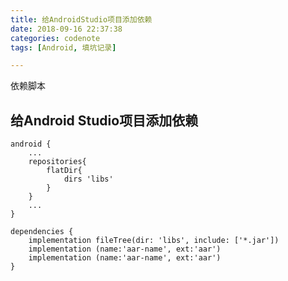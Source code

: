 ```yaml
---
title: 给AndroidStudio项目添加依赖
date: 2018-09-16 22:37:38
categories: codenote
tags: [Android, 填坑记录]

---
```

依赖脚本
<!--more-->

## 给Android Studio项目添加依赖

```
android {
    ...
    repositories{
        flatDir{
            dirs 'libs'
        }
    }
    ...
}

dependencies {
    implementation fileTree(dir: 'libs', include: ['*.jar'])
    implementation (name:'aar-name', ext:'aar')
    implementation (name:'aar-name', ext:'aar')
}
```